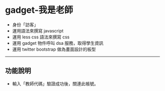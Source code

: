 gadget-我是老師
==========================

* 身份「訪客」
* 運用語法來撰寫 javascript
* 運用 less css 語法來撰寫 css
* 運用 gadget 物件呼叫 dsa 服務，取得學生資訊
* 運用 twitter bootstrap 做為畫面設計的板型


----------


功能說明
-------

* 輸入「教師代碼」驗證成功後，關連此帳號。
